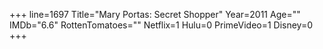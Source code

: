 +++
line=1697
Title="Mary Portas: Secret Shopper"
Year=2011
Age=""
IMDb="6.6"
RottenTomatoes=""
Netflix=1
Hulu=0
PrimeVideo=1
Disney=0
+++

